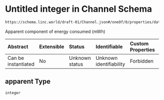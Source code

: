 # Untitled integer in Channel Schema

```txt
https://schema.linc.world/draft-01/Channel.json#/oneOf/0/properties/data/properties/energy/properties/apparent
```

Apparent component of energy consumed (mWh)

| Abstract            | Extensible | Status         | Identifiable            | Custom Properties | Additional Properties | Access Restrictions | Defined In                                           |
| :------------------ | :--------- | :------------- | :---------------------- | :---------------- | :-------------------- | :------------------ | :--------------------------------------------------- |
| Can be instantiated | No         | Unknown status | Unknown identifiability | Forbidden         | Allowed               | none                | [Channel.json*](Channel.json "open original schema") |

## apparent Type

`integer`

